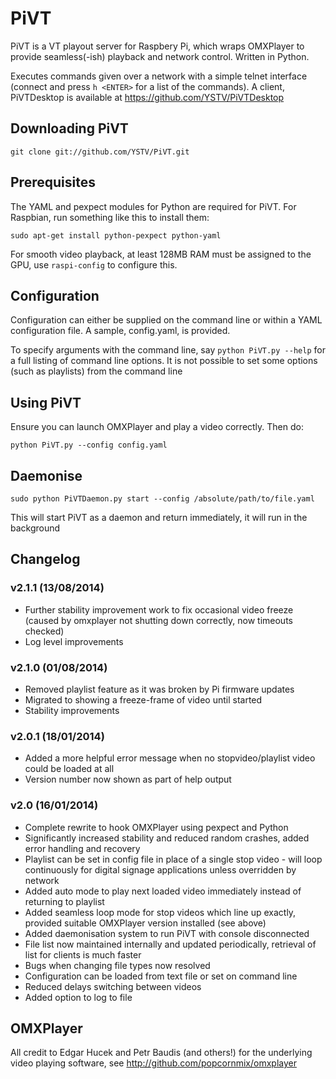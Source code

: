 PiVT
=========

PiVT is a VT playout server for Raspbery Pi, which wraps OMXPlayer to provide
seamless(-ish) playback and network control. Written in Python.

Executes commands given over a network with a simple telnet interface (connect
and press `h <ENTER>` for a list of the commands). A client, PiVTDesktop is 
available at https://github.com/YSTV/PiVTDesktop

Downloading PiVT
---------------------

    git clone git://github.com/YSTV/PiVT.git
    
Prerequisites
------------------
The YAML and pexpect modules for Python are required for PiVT. For Raspbian,
run something like this to install them:

    sudo apt-get install python-pexpect python-yaml

For smooth video playback, at least 128MB RAM must be assigned to the GPU, use
`raspi-config` to configure this.

Configuration
-----------------
Configuration can either be supplied on the command line or within a YAML
configuration file. A sample, config.yaml, is provided.

To specify arguments with the command line, say `python PiVT.py --help` 
for a full listing of command line options. It is not possible to set some
options (such as playlists) from the command line

Using PiVT
---------------
Ensure you can launch OMXPlayer and play a video correctly. Then do:

    python PiVT.py --config config.yaml

Daemonise
-----------
    sudo python PiVTDaemon.py start --config /absolute/path/to/file.yaml
This will start PiVT as a daemon and return immediately, it will run in the 
background

Changelog
------------

### v2.1.1 (13/08/2014) ###
- Further stability improvement work to fix occasional video freeze (caused by
  omxplayer not shutting down correctly, now timeouts checked)
- Log level improvements

### v2.1.0 (01/08/2014) ###
- Removed playlist feature as it was broken by Pi firmware updates
- Migrated to showing a freeze-frame of video until started
- Stability improvements

### v2.0.1 (18/01/2014) ###
- Added a more helpful error message when no stopvideo/playlist video could be 
loaded at all
- Version number now shown as part of help output

### v2.0 (16/01/2014) ###
- Complete rewrite to hook OMXPlayer using pexpect and Python
- Significantly increased stability and reduced random crashes, added error 
handling and recovery
- Playlist can be set in config file in place of a single stop video - will 
loop continuously for digital signage applications unless overridden by network
- Added auto mode to play next loaded video immediately instead of 
returning to playlist
- Added seamless loop mode for stop videos which line up exactly, provided 
suitable OMXPlayer version installed (see above)
- Added daemonisation system to run PiVT with console disconnected
- File list now maintained internally and updated periodically, retrieval 
of list for clients is much faster
- Bugs when changing file types now resolved
- Configuration can be loaded from text file or set on command line
- Reduced delays switching between videos
- Added option to log to file


OMXPlayer
---------------
All credit to Edgar Hucek and Petr Baudis (and others!) for the underlying video playing
software, see http://github.com/popcornmix/omxplayer
